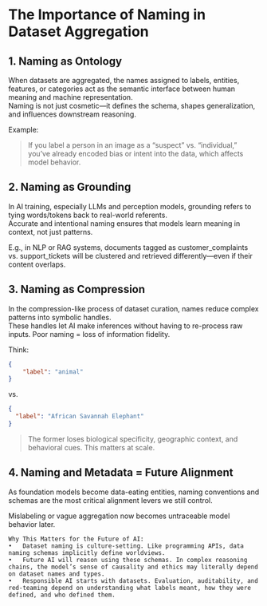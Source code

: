 # The Importance of Naming in Dataset Aggregation

## 1. Naming as Ontology

When datasets are aggregated, the names assigned to labels, entities, features, or categories act as the semantic interface between human meaning and machine representation.<br/>
Naming is not just cosmetic—it defines the schema, shapes generalization, and influences downstream reasoning.

Example:
> If you label a person in an image as a “suspect” vs. “individual,” you’ve already encoded bias or intent into the data, which affects model behavior.

## 2. Naming as Grounding

In AI training, especially LLMs and perception models, grounding refers to tying words/tokens back to real-world referents.<br/>
Accurate and intentional naming ensures that models learn meaning in context, not just patterns.

E.g., in NLP or RAG systems, documents tagged as customer_complaints vs. support_tickets will be clustered and retrieved differently—even if their content overlaps.

## 3. Naming as Compression

In the compression-like process of dataset curation, names reduce complex patterns into symbolic handles.<br/>
These handles let AI make inferences without having to re-process raw inputs. Poor naming = loss of information fidelity.

Think:
```json
{
    "label": "animal"
}
```
vs.
```json
{
  "label": "African Savannah Elephant"
}
```

> The former loses biological specificity, geographic context, and behavioral cues.
> This matters at scale.

## 4. Naming and Metadata = Future Alignment

As foundation models become data-eating entities, naming conventions and schemas are the most critical alignment levers we still control.

Mislabeling or vague aggregation now becomes untraceable model behavior later.

    Why This Matters for the Future of AI:
    •	Dataset naming is culture-setting. Like programming APIs, data naming schemas implicitly define worldviews.
    •	Future AI will reason using these schemas. In complex reasoning chains, the model’s sense of causality and ethics may literally depend on dataset names and types.
    •	Responsible AI starts with datasets. Evaluation, auditability, and red-teaming depend on understanding what labels meant, how they were defined, and who defined them.
